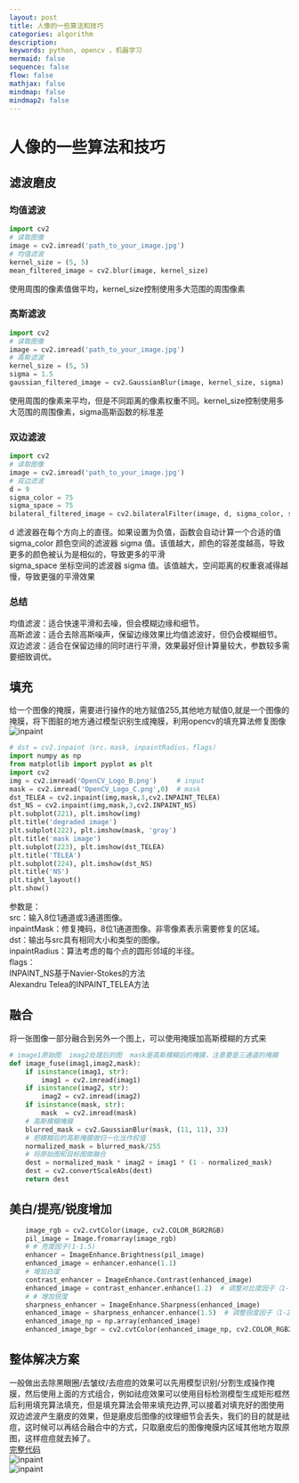 ```yaml
---
layout: post
title: 人像的一些算法和技巧
categories: algorithm
description:
keywords: python, opencv ，机器学习
mermaid: false
sequence: false
flow: false
mathjax: false
mindmap: false
mindmap2: false
---
```


# 人像的一些算法和技巧  

## 滤波磨皮    
### 均值滤波  
```python
import cv2
# 读取图像
image = cv2.imread('path_to_your_image.jpg')
# 均值滤波
kernel_size = (5, 5)
mean_filtered_image = cv2.blur(image, kernel_size)
```
使用周围的像素值做平均，kernel_size控制使用多大范围的周围像素  
### 高斯滤波  
```python
import cv2
# 读取图像
image = cv2.imread('path_to_your_image.jpg')
# 高斯滤波
kernel_size = (5, 5)
sigma = 1.5
gaussian_filtered_image = cv2.GaussianBlur(image, kernel_size, sigma)
```
使用周围的像素来平均，但是不同距离的像素权重不同。kernel_size控制使用多大范围的周围像素，sigma高斯函数的标准差  
### 双边滤波  
```python
import cv2
# 读取图像
image = cv2.imread('path_to_your_image.jpg')
# 双边滤波
d = 9
sigma_color = 75
sigma_space = 75
bilateral_filtered_image = cv2.bilateralFilter(image, d, sigma_color, sigma_space)
``` 
d 滤波器在每个方向上的直径。如果设置为负值，函数会自动计算一个合适的值  
sigma_color 颜色空间的滤波器 sigma 值。该值越大，颜色的容差度越高，导致更多的颜色被认为是相似的，导致更多的平滑  
sigma_space 坐标空间的滤波器 sigma 值。该值越大，空间距离的权重衰减得越慢，导致更强的平滑效果  
### 总结  
均值滤波：适合快速平滑和去噪，但会模糊边缘和细节。  
高斯滤波：适合去除高斯噪声，保留边缘效果比均值滤波好，但仍会模糊细节。  
双边滤波：适合在保留边缘的同时进行平滑，效果最好但计算量较大，参数较多需要细致调优。  
## 填充  
给一个图像的掩膜，需要进行操作的地方赋值255,其他地方赋值0,就是一个图像的掩膜，将下图脏的地方通过模型识别生成掩膜，利用opencv的填充算法修复图像  
![inpaint](/images/posts/portrait/1.png)  
```python
# dst = cv2.inpaint（src，mask, inpaintRadius，flags）
import numpy as np
from matplotlib import pyplot as plt
import cv2
img = cv2.imread('OpenCV_Logo_B.png')     # input
mask = cv2.imread('OpenCV_Logo_C.png',0)  # mask
dst_TELEA = cv2.inpaint(img,mask,3,cv2.INPAINT_TELEA)
dst_NS = cv2.inpaint(img,mask,3,cv2.INPAINT_NS)
plt.subplot(221), plt.imshow(img)
plt.title('degraded image')
plt.subplot(222), plt.imshow(mask, 'gray')
plt.title('mask image')
plt.subplot(223), plt.imshow(dst_TELEA)
plt.title('TELEA')
plt.subplot(224), plt.imshow(dst_NS)
plt.title('NS')
plt.tight_layout()
plt.show()
```   
参数是：  
    src：输入8位1通道或3通道图像。  
    inpaintMask：修复掩码，8位1通道图像。非零像素表示需要修复的区域。  
    dst：输出与src具有相同大小和类型的图像。  
    inpaintRadius：算法考虑的每个点的圆形邻域的半径。  
    flags：  
        INPAINT_NS基于Navier-Stokes的方法  
        Alexandru Telea的INPAINT_TELEA方法  

## 融合  
将一张图像一部分融合到另外一个图上，可以使用掩膜加高斯模糊的方式来  
```python
# image1原始图  imag2处理后的图  mask是高斯模糊后的掩膜，注意要是三通道的掩膜
def image_fuse(imag1,imag2,mask):
    if isinstance(imag1, str): 
        imag1 = cv2.imread(imag1)
    if isinstance(imag2, str): 
        imag2 = cv2.imread(imag2)
    if isinstance(mask, str): 
        mask  = cv2.imread(mask)
    # 高斯模糊掩膜
    blurred_mask = cv2.GaussianBlur(mask, (11, 11), 33)
    # 把模糊后的高斯掩膜做归一化当作权值
    normalized_mask = blurred_mask/255
    # 将原始图和目标图做融合
    dest = normalized_mask * imag2 + imag1 * (1 - normalized_mask)
    dest = cv2.convertScaleAbs(dest)
    return dest
```
## 美白/提亮/锐度增加
```python
    image_rgb = cv2.cvtColor(image, cv2.COLOR_BGR2RGB)
    pil_image = Image.fromarray(image_rgb)
    # # 亮度因子(1-1.5)
    enhancer = ImageEnhance.Brightness(pil_image)
    enhanced_image = enhancer.enhance(1.1) 
    # 增加白度
    contrast_enhancer = ImageEnhance.Contrast(enhanced_image)
    enhanced_image = contrast_enhancer.enhance(1.2)  # 调整对比度因子（1-1.5）
    # # 增加锐度
    sharpness_enhancer = ImageEnhance.Sharpness(enhanced_image)
    enhanced_image = sharpness_enhancer.enhance(1.5)  # 调整锐度因子（1-2）
    enhanced_image_np = np.array(enhanced_image)
    enhanced_image_bgr = cv2.cvtColor(enhanced_image_np, cv2.COLOR_RGB2BGR)
```
## 整体解决方案  
一般做出去除黑眼圈/去皱纹/去痘痘的效果可以先用模型识别/分割生成操作掩膜，然后使用上面的方式组合，例如祛痘效果可以使用目标检测模型生成矩形框然后利用填充算法填充，但是填充算法会带来填充边界,可以接着对填充好的图使用双边滤波产生磨皮的效果，但是磨皮后图像的纹理细节会丢失，我们的目的就是祛痘，这时候可以再结合融合中的方式，只取磨皮后的图像掩膜内区域其他地方取原图，这样痘痘就去掉了。   
[完整代码](https://gitee.com/liutengyu1989/faceretouch)  
![inpaint](/images/posts/portrait/111.jpg)  
![inpaint](/images/posts/portrait/222.jpg)  